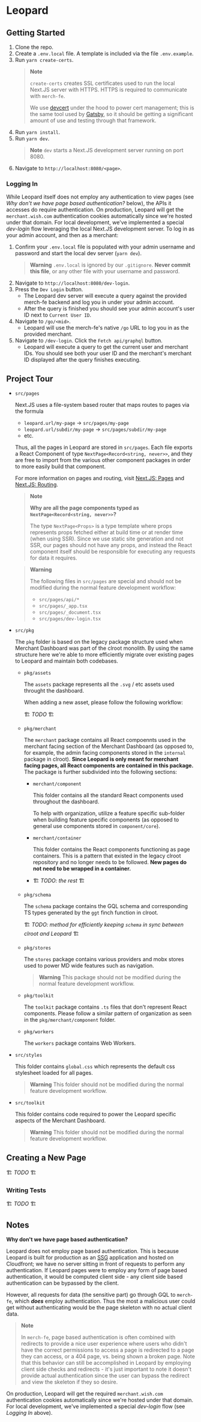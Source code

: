 # Leopard

## Getting Started

1. Clone the repo.
2. Create a `.env.local` file. A template is included via the file `.env.example`.
3. Run `yarn create-certs`.
   > **Note**
   >
   > `create-certs` creates SSL certificates used to run the local Next.JS server with HTTPS. HTTPS is required to communicate with `merch-fe`.
   >
   > We use [devcert](https://github.com/davewasmer/devcert) under the hood to power cert management; this is the same tool used by [Gatsby](https://www.gatsbyjs.com/docs/local-https/), so it should be getting a significant amount of use and testing through that framework.
4. Run `yarn install`.
5. Run `yarn dev`.
   > **Note** `dev` starts a Next.JS development server running on port 8080.
6. Navigate to `http://localhost:8080/<page>`.

### Logging In

While Leopard itself does not employ any authentication to view pages (see _Why don't we have page based authentication?_ below), the APIs it accesses do require authentication. On production, Leopard will get the `merchant.wish.com` authentication cookies automatically since we're hosted under that domain. For local development, we've implemented a special _dev-login_ flow leveraging the local Next.JS development server. To log in as your admin account, and then as a merchant:

1. Confirm your `.env.local` file is populated with your admin username and password and start the local dev server (`yarn dev`).
   > **Warning** `.env.local` is ignored by our `.gitignore`. **Never commit this file**, or any other file with your username and password.
2. Navigate to `http://localhost:8080/dev-login`.
3. Press the `Dev Login` button.
   - The Leopard dev server will execute a query against the provided merch-fe backend and log you in under your admin account.
   - After the query is finished you should see your admin account's user ID next to `Current User ID`.
4. Navigate to `/go/<mid>`.
   - Leopard will use the merch-fe's native `/go` URL to log you in as the provided merchant.
5. Navigate to `/dev-login`. Click the `Fetch api/graphql` button.
   - Leopard will execute a query to get the current user and merchant IDs. You should see both your user ID and the merchant's merchant ID displayed after the query finishes executing.

## Project Tour

- `src/pages`

  Next.JS uses a file-system based router that maps routes to pages via the formula

  - `leopard.url/my-page` -> `src/pages/my-page`
  - `leopard.url/subdir/my-page` -> `src/pages/subdir/my-page`
  - etc.

  Thus, all the pages in Leopard are stored in `src/pages`. Each file exports a React Component of type `NextPage<Record<string, never>>`, and they are free to import from the various other component packages in order to more easily build that component.

  For more information on pages and routing, visit [Next.JS: Pages](https://nextjs.org/docs/basic-features/pages) and [Next.JS: Routing](https://nextjs.org/docs/routing/introduction).

  > **Note**
  >
  > **Why are all the page components typed as `NextPage<Record<string, never>>`?**
  >
  > The type `NextPage<Props>` is a type template where props represents props fetched either at build time or at render time (when using SSR). Since we use static site generation and not SSR, our pages should not have any props, and instead the React component itself should be responsible for executing any requests for data it requires.

  > **Warning**
  >
  > The following files in `src/pages` are special and should not be modified during the normal feature development workflow:
  >
  > - `src/pages/api/*`
  > - `src/pages/_app.tsx`
  > - `src/pages/_document.tsx`
  > - `src/pages/dev-login.tsx`

- `src/pkg`

  The `pkg` folder is based on the legacy package structure used when Merchant Dashboard was part of the clroot monolith. By using the same structure here we're able to more efficiently migrate over existing pages to Leopard and maintain both codebases.

  - `pkg/assets`

    The `assets` package represents all the `.svg` / etc assets used throught the dashboard.

    When adding a new asset, please follow the following workflow:

    🏗 _TODO_ 🏗

  - `pkg/merchant`

    The `merchant` package contains all React compoennts used in the merchant facing section of the Merchant Dashboard (as opposed to, for example, the admin facing components stored in the `internal` package in clroot). **Since Leopard is only meant for merchant facing pages, all React components are contained in this package.** The package is further subdivided into the following sections:

    - `merchant/component`

      This folder contains all the standard React components used throughout the dashboard.

      To help with organization, utilize a feature specific sub-folder when building feature specific components (as opposed to general use components stored in `component/core`).

    - `merchant/container`

      This folder contains the React components functioning as page containers. This is a pattern that existed in the legacy clroot repository and no longer needs to be followed. **New pages do not need to be wrapped in a container.**

    - 🏗 _TODO: the rest_ 🏗

  - `pkg/schema`

    The `schema` package contains the GQL schema and corresponding TS types generated by the `ggt` finch function in clroot.

    🏗 _TODO: method for efficiently keeping `schema` in sync between clroot and Leopard_ 🏗

  - `pkg/stores`

    The `stores` package contains various providers and mobx stores used to power MD wide features such as navigation.

    > **Warning**
    > This package should not be modified during the normal feature development workflow.

  - `pkg/toolkit`

    The `toolkit` package contains `.ts` files that don't represent React components. Please follow a similar pattern of organization as seen in the `pkg/merchant/component` folder.

  - `pkg/workers`

    The `workers` package contains Web Workers.

- `src/styles`

  This folder contains `global.css` which represents the default css stylesheet loaded for all pages.

  > **Warning**
  > This folder should not be modified during the normal feature development workflow.

- `src/toolkit`

  This folder contains code required to power the Leopard specific aspects of the Merchant Dashboard.

  > **Warning**
  > This folder should not be modified during the normal feature development workflow.

## Creating a New Page

🏗 _TODO_ 🏗

### Writing Tests

🏗 _TODO_ 🏗

## Notes

**Why don't we have page based authentication?**

Leopard does not employ page based authentication. This is because Leopard is built for production as an [SSG](https://nextjs.org/docs/basic-features/pages#static-generation-recommended) application and hosted on Cloudfront; we have no server sitting in front of requests to perform any authentication. If Leopard pages were to employ any form of page based authentication, it would be computed client side - any client side based authentication can be bypassed by the client.

However, all requests for data (the sensitive part) go through GQL to `merch-fe`, which **_does_** employ authentication. Thus the most a malicious user could get without authenticating would be the page skeleton with no actual client data.

> **Note**
>
> In `merch-fe`, page based authentication is often combined with redirects to provide a nice user experience where users who didn't have the correct permissions to access a page is redirected to a page they can access, or a 404 page, vs. being shown a broken page. Note that this behavior can still be accomplished in Leopard by employing client side checks and redirects - it's just important to note it doesn't provide actual authentication since the user can bypass the redirect and view the skeleton if they so desire.

On production, Leopard will get the required `merchant.wish.com` authentication cookies automatically since we're hosted under that domain. For local development, we've implemented a special _dev-login_ flow (see _Logging In_ above).
